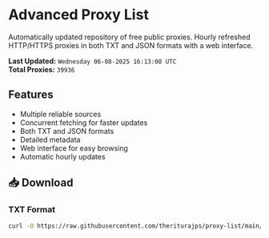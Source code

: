 # Advanced Proxy List

Automatically updated repository of free public proxies. Hourly refreshed HTTP/HTTPS proxies in both TXT and JSON formats with a web interface.

**Last Updated:** `Wednesday 06-08-2025 16:13:08 UTC`  
**Total Proxies:** `39936`

## Features
- Multiple reliable sources
- Concurrent fetching for faster updates
- Both TXT and JSON formats
- Detailed metadata
- Web interface for easy browsing
- Automatic hourly updates

## 📥 Download

### TXT Format
```bash
curl -O https://raw.githubusercontent.com/theriturajps/proxy-list/main/proxies.txt